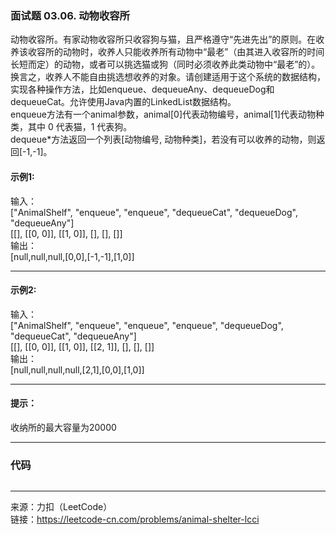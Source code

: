 ### 面试题 03.06. 动物收容所   
动物收容所。有家动物收容所只收容狗与猫，且严格遵守“先进先出”的原则。在收养该收容所的动物时，收养人只能收养所有动物中“最老”（由其进入收容所的时间长短而定）的动物，或者可以挑选猫或狗（同时必须收养此类动物中“最老”的）。换言之，收养人不能自由挑选想收养的对象。请创建适用于这个系统的数据结构，实现各种操作方法，比如enqueue、dequeueAny、dequeueDog和dequeueCat。允许使用Java内置的LinkedList数据结构。                                   
enqueue方法有一个animal参数，animal[0]代表动物编号，animal[1]代表动物种类，其中 0 代表猫，1 代表狗。                    
dequeue*方法返回一个列表[动物编号, 动物种类]，若没有可以收养的动物，则返回[-1,-1]。


#### 示例1:    
输入：                       
["AnimalShelf", "enqueue", "enqueue", "dequeueCat", "dequeueDog", "dequeueAny"]                     
[[], [[0, 0]], [[1, 0]], [], [], []]                 
输出：                    
[null,null,null,[0,0],[-1,-1],[1,0]]


****

#### 示例2:     
输入：              
["AnimalShelf", "enqueue", "enqueue", "enqueue", "dequeueDog", "dequeueCat", "dequeueAny"]                  
[[], [[0, 0]], [[1, 0]], [[2, 1]], [], [], []]               
输出：                   
[null,null,null,null,[2,1],[0,0],[1,0]]

****

#### 提示：
收纳所的最大容量为20000


****

### 代码

```java


```


****

来源：力扣（LeetCode）                      
链接：https://leetcode-cn.com/problems/animal-shelter-lcci


































































